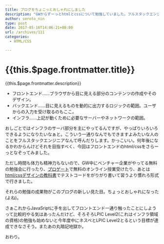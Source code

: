 ```yaml
---
title: ブログをちょこっとおしゃれにしました
description: "GWからずーっとhtmlとcssについて勉強していました。フルスタックエンジニアになるために。ざっくりいうと、webシステムは大きく三つの技術領域に分けられます。"
author: seroto_nin
type: post
date: 2017-05-16T14:06:21+00:00
url: /archives/111
categories:
  - HTML/CSS

---
```

# {{this.$page.frontmatter.title}}

<Date/><CategoriesPerPost/>

{{this.$page.frontmatter.description}}

<!--more-->

- フロントエンド……ブラウザから目に見える部分のコンテンツの作成やそのデザイン。
- バックエンド……目に見えるものを動的に出力するロジックの範囲。ユーザからの入力を受け取るのもここ。
- インフラ……上記が動くために必要なサーバーやネットワークの範囲。

おしごとではインフラのサーバ部分を主にやってるんですが、やっぱりいろいろできるようになりたいなぁと。こういう一通りなんでもできますよみたいな人のことをフルスタックエンジニアなんて呼んだりします。かっこいい。何年後になるかわからんけどそれを目指すべく、今回はフロントエンドのhtml/cssをさらーっとなぞってみました。

ただし時間も体力も精神力もないので、GW中にベンチャー企業がやってる無料の勉強会に行ったり、[プロゲート](https://prog-8.com/)で無料のオンライン授業受けたり、あとは[html/cssデザインの教科書](http://amzn.asia/gC1KyIi)でテストコードをがりがり書いて習うより慣れろ形式で行きました。

それらの勉強の成果物がこのブログの新しい見た目。ちょっとおしゃれになった(よね)。

さぁこれからJavaSriptに手を出してフロントエンド一通り触ったことにしようって比較的やる気はあったんだけど、そろそろLPIC Level2(これはインフラ領域の資格)の勉強も始めないと今年度中にネスペとLPIC Level2とるという目標が達成できなさそう。またあの丸暗記地獄か。

おわり。
